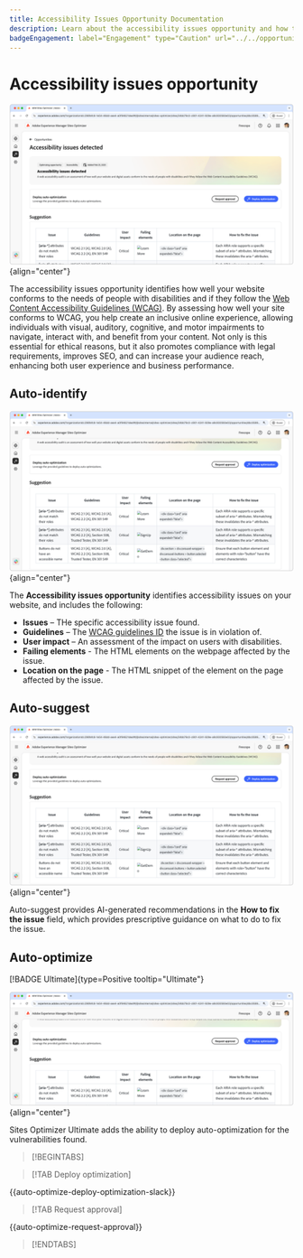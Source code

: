 ```yaml
---
title: Accessibility Issues Opportunity Documentation
description: Learn about the accessibility issues opportunity and how to use it to increase the security of on your website.
badgeEngagement: label="Engagement" type="Caution" url="../../opportunity-types/engagement.md" tooltip="Engagement"
---
```


# Accessibility issues opportunity

![Accessibility issues opportunity](./assets/accessibility-issues/hero.png){align="center"}

The accessibility issues opportunity identifies how well your website conforms to the needs of people with disabilities and if they follow the [Web Content Accessibility Guidelines (WCAG)](https://www.w3.org/TR/WCAG21/). By assessing how well your site conforms to WCAG, you help create an inclusive online experience, allowing individuals with visual, auditory, cognitive, and motor impairments to navigate, interact with, and benefit from your content. Not only is this essential for ethical reasons, but it also promotes compliance with legal requirements, improves SEO, and can increase your audience reach, enhancing both user experience and business performance.

## Auto-identify

![Auto-identify accessibility issues](./assets/accessibility-issues/auto-identify.png){align="center"}

The **Accessibility issues opportunity** identifies accessibility issues on your website, and includes the following:

* **Issues** – THe specific accessibility issue found.
* **Guidelines** – The [WCAG guidelines ID](https://www.w3.org/TR/WCAG21/) the issue is in violation of.
* **User impact** – An assessment of the impact on users with disabilities.
* **Failing elements** - The HTML elements on the webpage affected by the issue.
* **Location on the page** - The HTML snippet of the element on the page affected by the issue.

## Auto-suggest

![Auto-suggest accessibility issues](./assets/accessibility-issues/auto-suggest.png){align="center"}

Auto-suggest provides AI-generated recommendations in the **How to fix the issue** field, which provides prescriptive guidance on what to do to fix the issue.

## Auto-optimize

[!BADGE Ultimate]{type=Positive tooltip="Ultimate"}

![Auto-optimize accessibility issues](./assets/accessibility-issues/auto-optimize.png){align="center"}

Sites Optimizer Ultimate adds the ability to deploy auto-optimization for the vulnerabilities found.

>[!BEGINTABS]

>[!TAB Deploy optimization]

{{auto-optimize-deploy-optimization-slack}}

>[!TAB Request approval]

{{auto-optimize-request-approval}}

>[!ENDTABS]

